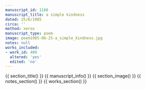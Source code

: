 ```yaml
---
manuscript_id: 1166
manuscript_title: a simple kindness
dated: 25/6/1985
circa: ''
method: xerox
manuscript_type: poem
image: poem1985-06-25-a_simple_kindness.jpg
notes: null
works_included:
- work_id: 409
  altered: 'yes'
  edited: 'no'
---
```


{{ section_title() }}
{{ manuscript_info() }}
{{ section_image() }}
{{ notes_section() }}
{{ works_section() }}
